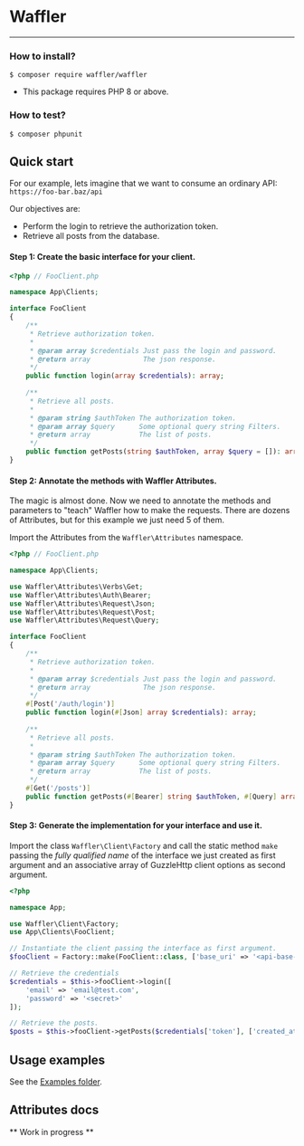 # Waffler

<hr>

### How to install?

```shell
$ composer require waffler/waffler
```

* This package requires PHP 8 or above.

### How to test?

```shell
$ composer phpunit
```

## Quick start

For our example, lets imagine that we want to consume an ordinary API: `https://foo-bar.baz/api`

Our objectives are:

- Perform the login to retrieve the authorization token.
- Retrieve all posts from the database.

#### Step 1: Create the basic interface for your client.

```php
<?php // FooClient.php

namespace App\Clients;

interface FooClient
{
    /**
     * Retrieve authorization token.
     * 
     * @param array $credentials Just pass the login and password.
     * @return array             The json response.
     */
    public function login(array $credentials): array;
    
    /**
     * Retrieve all posts.
     * 
     * @param string $authToken The authorization token.
     * @param array $query      Some optional query string Filters.
     * @return array            The list of posts.
     */
    public function getPosts(string $authToken, array $query = []): array: 
}
```

#### Step 2: Annotate the methods with Waffler Attributes.

The magic is almost done. Now we need to annotate the methods and parameters to "teach" Waffler how to make the
requests. There are dozens of Attributes, but for this example we just need 5 of them.

Import the Attributes from the `Waffler\Attributes` namespace.

```php
<?php // FooClient.php

namespace App\Clients;

use Waffler\Attributes\Verbs\Get;
use Waffler\Attributes\Auth\Bearer;
use Waffler\Attributes\Request\Json;
use Waffler\Attributes\Request\Post;
use Waffler\Attributes\Request\Query;

interface FooClient
{
    /**
     * Retrieve authorization token.
     * 
     * @param array $credentials Just pass the login and password.
     * @return array             The json response.
     */
    #[Post('/auth/login')]
    public function login(#[Json] array $credentials): array;
    
    /**
     * Retrieve all posts.
     * 
     * @param string $authToken The authorization token.
     * @param array $query      Some optional query string Filters.
     * @return array            The list of posts.
     */
    #[Get('/posts')]
    public function getPosts(#[Bearer] string $authToken, #[Query] array $query = []): array: 
}
```

#### Step 3: Generate the implementation for your interface and use it.

Import the class `Waffler\Client\Factory` and call the static method `make` passing the
*fully qualified name* of the interface we just created as first argument and an associative array of GuzzleHttp client
options as second argument.

```php
<?php

namespace App;

use Waffler\Client\Factory;
use App\Clients\FooClient;

// Instantiate the client passing the interface as first argument.
$fooClient = Factory::make(FooClient::class, ['base_uri' => '<api-base-uri>']);

// Retrieve the credentials
$credentials = $this->fooClient->login([
    'email' => 'email@test.com',
    'password' => '<secret>'
]);

// Retrieve the posts.
$posts = $this->fooClient->getPosts($credentials['token'], ['created_at' => '2020-01-01'])
```

## Usage examples
See the [Examples folder](./examples).

## Attributes docs
** Work in progress **